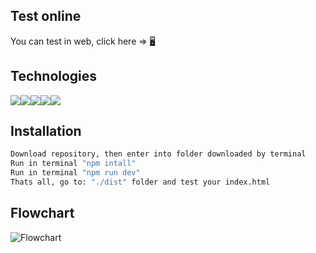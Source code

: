 ## Test online
You can test in web, click here =>  [🖥](https://angaven.github.io/platzi_master_largger_string_deployed/ "Link test project")

## Technologies
<img src="https://img.shields.io/badge/HTML5-E34F26?style=for-the-badge&logo=html5&logoColor=white" /><img src="https://img.shields.io/badge/CSS3-1572B6?style=for-the-badge&logo=css3&logoColor=white" /><img src="https://img.shields.io/badge/JavaScript-323330?style=for-the-badge&logo=javascript&logoColor=F7DF1E" /><img src="https://img.shields.io/badge/npm-CB3837?style=for-the-badge&logo=npm&logoColor=white"/><img src="https://img.shields.io/badge/Webpack-8DD6F9?style=for-the-badge&logo=Webpack&logoColor=white" />

## Installation
```sh
Download repository, then enter into folder downloaded by terminal
Run in terminal "npm intall"
Run in terminal "npm run dev"
Thats all, go to: "./dist" folder and test your index.html
```
## Flowchart

![Flowchart](https://raw.githubusercontent.com/AngAven/platzi-master-CadenaMasLarga/main/public/assets/img/diagram_platzi_master_project_largger_string_october.jpeg "Flowchart")
